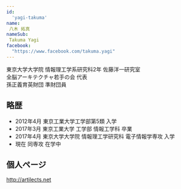 ```yaml
---
id:
  'yagi-takuma'
name:
 八木 拓真
nameSub:
 Takuma Yagi
facebook:
  "https://www.facebook.com/takuma.yagi"
---
```


東京大学大学院 情報理工学系研究科2年 佐藤洋一研究室  
全脳アーキテクチャ若手の会 代表  
孫正義育英財団 準財団員

## 略歴
- 2012年4月 東京工業大学工学部第5類 入学
- 2017年3月 東京工業大学 工学部 情報工学科 卒業
- 2017年4月 東京大学大学院 情報理工学研究科 電子情報学専攻 入学
- 現在 同専攻 在学中

## 個人ページ
http://artilects.net
